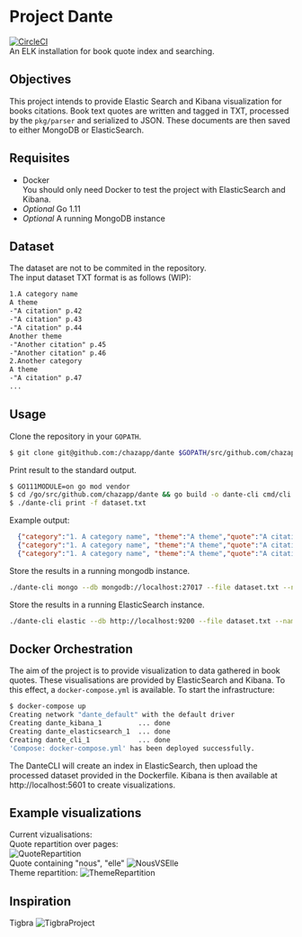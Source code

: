 # Project Dante
[![CircleCI](https://circleci.com/gh/chazapp/dante.svg?style=svg)](https://circleci.com/gh/chazapp/dante)  
An ELK installation for book quote index and searching.

## Objectives

This project intends to provide Elastic Search and Kibana visualization for books citations.
Book text quotes are written and tagged in TXT, processed by the `pkg/parser` and serialized to JSON.
These documents are then saved to either MongoDB or ElasticSearch. 

## Requisites
  - Docker  
  You should only need Docker to test the project with ElasticSearch and Kibana.
  - *Optional* Go 1.11
  - *Optional* A running MongoDB instance

## Dataset
The dataset are not to be commited in the repository.  
The input dataset TXT format is as follows (WIP):
```txt
1.A category name
A theme
-"A citation" p.42
-"A citation" p.43
-"A citation" p.44
Another theme
-"Another citation" p.45
-"Another citation" p.46
2.Another category
A theme
-"A citation" p.47
...
```

## Usage

Clone the repository in your `GOPATH`.
```bash
$ git clone git@github.com:/chazapp/dante $GOPATH/src/github.com/chazapp/dante
```  

Print result to the standard output.
```bash
$ GO111MODULE=on go mod vendor
$ cd /go/src/github.com/chazapp/dante && go build -o dante-cli cmd/cli
$ ./dante-cli print -f dataset.txt 
```

Example output: 
```json
  {"category":"1. A category name", "theme":"A theme","quote":"A citation","page":40}
  {"category":"1. A category name", "theme":"A theme","quote":"A citation","page":41}
  {"category":"1. A category name", "theme":"A theme","quote":"A citation","page":42}
``` 

Store the results in a running mongodb instance.
```bash
./dante-cli mongo --db mongodb://localhost:27017 --file dataset.txt --name "BookName"
```
Store the results in a running ElasticSearch instance.
```bash
./dante-cli elastic --db http://localhost:9200 --file dataset.txt --name "BookName"
```

## Docker Orchestration
The aim of the project is to provide visualization to data gathered in book quotes. These visualisations
are provided by ElasticSearch and Kibana. To this effect, a `docker-compose.yml` is available.
To start the infrastructure:    
```bash
$ docker-compose up
Creating network "dante_default" with the default driver
Creating dante_kibana_1         ... done
Creating dante_elasticsearch_1  ... done
Creating dante_cli_1            ... done
'Compose: docker-compose.yml' has been deployed successfully.
```
The DanteCLI will create an index in ElasticSearch, then upload the processed dataset provided in the Dockerfile.
Kibana is then available at http://localhost:5601 to create visualizations.  

## Example visualizations
Current vizualisations:  
Quote repartition over pages:  
![QuoteRepartition](https://imgur.com/nn9H6nS.png)  
Quote containing "nous", "elle"
![NousVSElle](https://i.imgur.com/os0JbAP.png)  
Theme repartition:
![ThemeRepartition](https://i.imgur.com/hs50iHL.png)  


## Inspiration

Tigbra
![TigbraProject](https://i.redd.it/n11syzm0v6x21.jpg)

